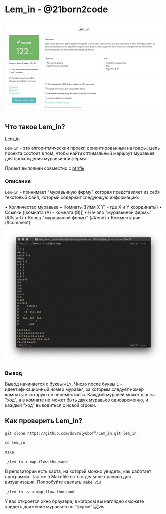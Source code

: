 # Lem_in - @21born2code
![Screenshot intra](https://github.com/do8rolyuboff/Lem_in/blob/master/other/screenshot.png)
## Что такое Lem_in?
[Lem_in](https://github.com/do8rolyuboff/Lem_in/blob/master/other/lem-in.en.pdf)

`Lem-in` - это алгоритмический проект, ориентированный на графы.
Цель проекта состоит в том, чтобы найти оптимальный маршрут муравьев для прохождения муравьиной фермы.

Проект выполнен совместно с [btrifle](https://github.com/Sahbetdin)

### Описание
`Lem-in` - принимает "муравьиную ферму" которая представляет из себя текстовый файл, который содержит следующую информацию:

• Колличество муравьев
• Комнаты ([Имя X Y] - где X и Y координаты) 
• Ссылки ([комната (A) - комната (B)])
• Начало "муравьиной фермы" (##start)
• Конец "муравьиной фермы" (##end)
• Комментарии (#comment)

![subject.map](https://github.com/do8rolyuboff/Lem_in/blob/master/other/screen_subject.map.png)

### Вывод

Вывод начинается с буквы «L». Число после буквы L - идентификационный номер муравья, за которым следует номер комнаты в которую он переместился. Каждый муравей может шаг за "ход", а в комнате не может быть двух муравьев одновременно, и каждый "ход" выводиться с новой строки.


## Как проверить Lem_in?

`git clone https://github.com/do8rolyuboff/Lem_in.git lem_in`

`cd lem_in`

`make` 

`./lem_in < map-flow-thousand`

В репозитории есть карта, на которой можно увидеть, как работает программа.
Так же в Makefile есть отдельное правило для визуализации.
Попробуйте сделать:
`make vis`

`./lem_in -v < map-flow-thousand`

У вас откроется окно браузера, в котором вы наглядно сможете увидеть движение муравьев по "ферме"
![vis](https://github.com/do8rolyuboff/Lem_in/blob/master/other/visual.gif)

